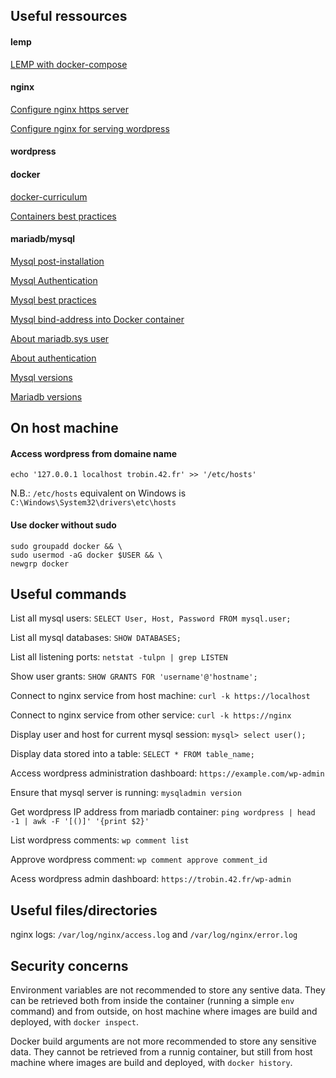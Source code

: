 ## Useful ressources

#### lemp

[LEMP with docker-compose](https://tech.osteel.me/posts/docker-for-local-web-development-part-1-a-basic-lemp-stack)

#### nginx

[Configure nginx https server](https://nginx.org/en/docs/http/configuring_https_servers.html)

[Configure nginx for serving wordpress](https://www.nginx.com/resources/wiki/start/topics/recipes/wordpress/)

#### wordpress

#### docker

[docker-curriculum](https://docker-curriculum.com/)

[Containers best practices](https://cloud.google.com/architecture/best-practices-for-building-containers)

#### mariadb/mysql

[Mysql post-installation](https://dev.mysql.com/doc/refman/8.0/en/postinstallation.html)

[Mysql Authentication](https://mariadb.com/kb/en/authentication-plugin-unix-socket/)

[Mysql best practices](https://docstore.mik.ua/orelly/weblinux2/orn/mysql_tips.html)

[Mysql bind-address into Docker container](http://txt.fliglio.com/2013/11/creating-a-mysql-docker-container/)

[About mariadb.sys user](https://www.thegeekdiary.com/what-is-the-purpose-of-mysql-syslocalhost-user/)

[About authentication](https://dba.stackexchange.com/a/209520)

[Mysql versions](https://endoflife.date/mysql)

[Mariadb versions](https://endoflife.date/mariadb)

## On host machine

#### Access wordpress from domaine name

```
echo '127.0.0.1 localhost trobin.42.fr' >> '/etc/hosts'
```

N.B.: `/etc/hosts` equivalent on Windows is `C:\Windows\System32\drivers\etc\hosts`

#### Use docker without sudo

```
sudo groupadd docker && \
sudo usermod -aG docker $USER && \
newgrp docker
```

## Useful commands

List all mysql users: `SELECT User, Host, Password FROM mysql.user;`

List all mysql databases: `SHOW DATABASES;`

List all listening ports: `netstat -tulpn | grep LISTEN`

Show user grants: `SHOW GRANTS FOR 'username'@'hostname';`

Connect to nginx service from host machine: `curl -k https://localhost`

Connect to nginx service from other service: `curl -k https://nginx`

Display user and host for current mysql session: `mysql> select user();`

Display data stored into a table: `SELECT * FROM table_name;`

Access wordpress administration dashboard: `https://example.com/wp-admin`

Ensure that mysql server is running: `mysqladmin version`

Get wordpress IP address from mariadb container: `ping wordpress | head -1 | awk -F '[()]' '{print $2}'`

List wordpress comments: `wp comment list`

Approve wordpress comment: `wp comment approve comment_id`

Acess wordpress admin dashboard: `https://trobin.42.fr/wp-admin`

## Useful files/directories

nginx logs: `/var/log/nginx/access.log` and `/var/log/nginx/error.log`

## Security concerns

Environment variables are not recommended to store any sentive data.
They can be retrieved both from inside the container (running a simple `env` command) and from outside, on host machine where images are build and deployed, with `docker inspect`.

Docker build arguments are not more recommended to store any sensitive data.
They cannot be retrieved from a runnig container, but still from host machine where images are build and deployed, with `docker history`.
